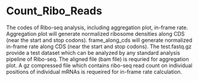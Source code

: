 # Count_Ribo_Reads
The codes of Ribo-seq analysis, including aggregation plot, in-frame rate. Aggregation plot will generate normalized ribosome densities along CDS (near the start and stop codons). frame_along_cds will generate normalized in-frame rate along CDS (near the start and stop codons). The test.fastq.gz provide a test dataset which can be analyzed by any standard analysis pipeline of Ribo-seq. The aligned file (bam file) is requried for aggregation plot. A gz compressed file which contains ribo-seq read count on individual positions of individual mRNAs is requeired for in-frame rate calculation.
